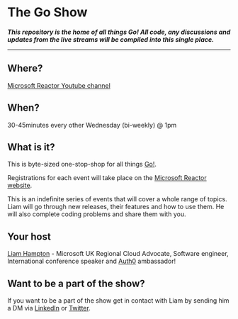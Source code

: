 # The Go Show
***This repository is the home of all things Go! All code, any discussions and updates from the live streams will be compiled into this single place.***

---
## Where?
[Microsoft Reactor Youtube channel](https://www.youtube.com/@MicrosoftReactor)

## When?
30-45minutes every other Wednesday (bi-weekly) @ 1pm

## What is it?
This is byte-sized one-stop-shop for all things [Go!](https://go.dev/).

Registrations for each event will take place on the [Microsoft Reactor website](https://developer.microsoft.com/reactor/).

This is an indefinite series of events that will cover a whole range of topics. Liam will go through new releases, their features and how to use them. He will also complete coding problems and share them with you.

## Your host
[Liam Hampton](https://www.linkedin.com/in/liam-conroy-hampton/) - Microsoft UK Regional Cloud Advocate, Software engineer, International conference speaker and [Auth0](https://auth0.com/) ambassador!

## Want to be a part of the show?
If you want to be a part of the show get in contact with Liam by sending him a DM via [LinkedIn](https://www.linkedin.com/in/liam-conroy-hampton/) or [Twitter](https://twitter.com/liamchampton).